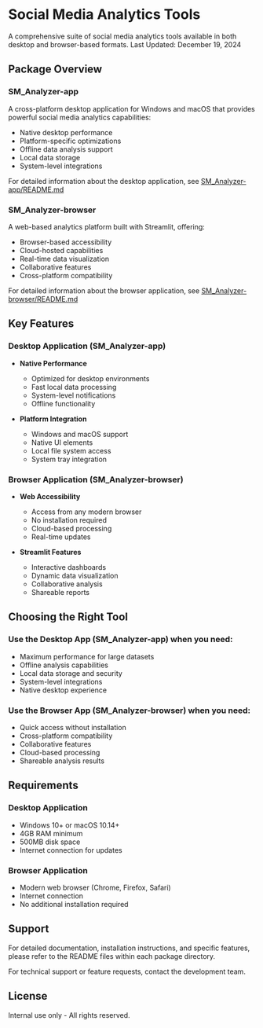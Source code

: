 # Social Media Analytics Tools

A comprehensive suite of social media analytics tools available in both desktop and browser-based formats. Last Updated: December 19, 2024

## Package Overview

### SM_Analyzer-app
A cross-platform desktop application for Windows and macOS that provides powerful social media analytics capabilities:
- Native desktop performance
- Platform-specific optimizations
- Offline data analysis support
- Local data storage
- System-level integrations

For detailed information about the desktop application, see [SM_Analyzer-app/README.md](SM_Analyzer-app/README.md)

### SM_Analyzer-browser
A web-based analytics platform built with Streamlit, offering:
- Browser-based accessibility
- Cloud-hosted capabilities
- Real-time data visualization
- Collaborative features
- Cross-platform compatibility

For detailed information about the browser application, see [SM_Analyzer-browser/README.md](SM_Analyzer-browser/README.md)

## Key Features

### Desktop Application (SM_Analyzer-app)
- **Native Performance**
  - Optimized for desktop environments
  - Fast local data processing
  - System-level notifications
  - Offline functionality

- **Platform Integration**
  - Windows and macOS support
  - Native UI elements
  - Local file system access
  - System tray integration

### Browser Application (SM_Analyzer-browser)
- **Web Accessibility**
  - Access from any modern browser
  - No installation required
  - Cloud-based processing
  - Real-time updates

- **Streamlit Features**
  - Interactive dashboards
  - Dynamic data visualization
  - Collaborative analysis
  - Shareable reports

## Choosing the Right Tool

### Use the Desktop App (SM_Analyzer-app) when you need:
- Maximum performance for large datasets
- Offline analysis capabilities
- Local data storage and security
- System-level integrations
- Native desktop experience

### Use the Browser App (SM_Analyzer-browser) when you need:
- Quick access without installation
- Cross-platform compatibility
- Collaborative features
- Cloud-based processing
- Shareable analysis results

## Requirements

### Desktop Application
- Windows 10+ or macOS 10.14+
- 4GB RAM minimum
- 500MB disk space
- Internet connection for updates

### Browser Application
- Modern web browser (Chrome, Firefox, Safari)
- Internet connection
- No additional installation required

## Support

For detailed documentation, installation instructions, and specific features, please refer to the README files within each package directory.

For technical support or feature requests, contact the development team.

## License

Internal use only - All rights reserved.
